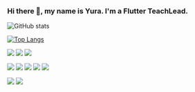 ### Hi there 👋, my name is Yura. I'm a Flutter TeachLead.

![GitHub stats](https://github-readme-stats.vercel.app/api?username=petrovyuri&show_icons=true&count_private=true) 

[![Top Langs](https://github-readme-stats.vercel.app/api/top-langs/?username=petrovyuri)](https://github.com/anuraghazra/github-readme-stats) 

![](https://img.shields.io/badge/Favourite-green?style=for-the-badge) [![](https://img.shields.io/badge/Dart-grey?style=for-the-badge&logo=dart)](https://dart.dev/) [![](https://img.shields.io/badge/Flutter-grey?style=for-the-badge&logo=flutter)](http://flutter.dev/) 

![](https://img.shields.io/badge/Experience-blue?style=for-the-badge)  [![](https://img.shields.io/badge/Kotlin-grey?style=for-the-badge&logo=kotlin)](https://kotlinlang.org/) [![](https://img.shields.io/badge/Java-grey?style=for-the-badge&logo=java)](https://www.java.com/ru/)  [![](https://img.shields.io/badge/C++-grey?style=for-the-badge)](https://isocpp.org/) [![](https://img.shields.io/badge/Docker-grey?style=for-the-badge&logo=docker)](https://www.docker.com/)  

![](https://img.shields.io/badge/Amazing-orange?style=for-the-badge) [![](https://img.shields.io/badge/Go-grey?style=for-the-badge&logo=go)](https://go.dev/)

